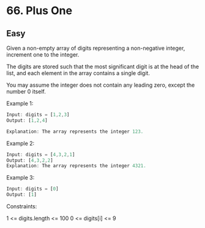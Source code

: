 # 66. Plus One
## Easy

Given a non-empty array of digits representing a non-negative integer, increment one to the integer.

The digits are stored such that the most significant digit is at the head of the list, and each element in the array contains a single digit.

You may assume the integer does not contain any leading zero, except the number 0 itself.

 

Example 1:
```javascript
Input: digits = [1,2,3]
Output: [1,2,4]

Explanation: The array represents the integer 123.
```

Example 2:
``` javascript
Input: digits = [4,3,2,1]
Output: [4,3,2,2]
Explanation: The array represents the integer 4321.
```
Example 3:
``` javascript
Input: digits = [0]
Output: [1]
```

Constraints:

1 <= digits.length <= 100
0 <= digits[i] <= 9